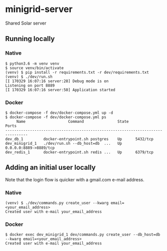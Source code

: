 # minigrid-server
Shared Solar server

## Running locally

### Native

```
$ python3.6 -m venv venv
$ source venv/bin/activate
(venv) $ pip install -r requirements.txt -r dev/requirements.txt
(venv) $ ./dev/run.sh
[I 170329 16:07:16 server:28] Debug mode is on
Listening on port 8889
[I 170329 16:07:16 server:50] Application started
```

### Docker

```
$ docker-compose -f dev/docker-compose.yml up -d
$ docker-compose -f dev/docker-compose.yml ps
     Name                   Command               State           Ports          
--------------------------------------------------------------------------------
dev_db_1         docker-entrypoint.sh postgres    Up      5432/tcp               
dev_minigrid_1   ./dev/run.sh --db_host=db  ...   Up      0.0.0.0:8889->8889/tcp
dev_redis_1      docker-entrypoint.sh redis ...   Up      6379/tcp               
```


## Adding an initial user locally

Note that the login flow is quicker with a gmail.com e-mail address.

### Native

```
(venv) $ ./dev/commands.py create_user --kwarg email=<your_email_address>
Created user with e-mail your_email_address
```

### Docker

```
$ docker exec dev_minigrid_1 dev/commands.py create_user --db_host=db --kwarg email=<your_email_address>
Created user with e-mail your_email_address
```

